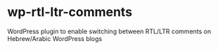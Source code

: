 # wp-rtl-ltr-comments
WordPress plugin to enable switching between RTL/LTR comments on Hebrew/Arabic WordPress blogs
